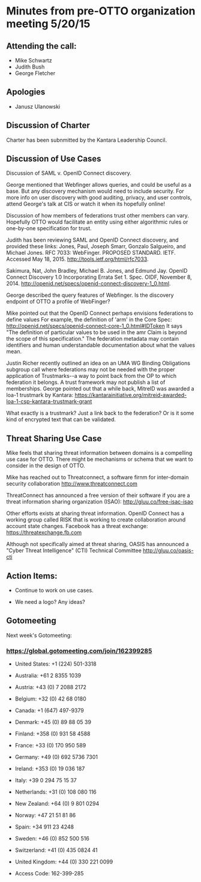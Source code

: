 # Minutes from pre-OTTO organization meeting 5/20/15

## Attending the call:
- Mike Schwartz
- Judith Bush
- George Fletcher

## Apologies
- Janusz Ulanowski

## Discussion of Charter

Charter has been subnmitted by the Kantara Leadership Council.

## Discussion of Use Cases

Discussion of SAML v. OpenID Connect discovery. 

George mentioned that Webfinger allows queries, and could be useful as a base. 
But any discovery mechanism would need to include security. For more info on user 
discovery with good auditing, privacy, and user controls, attend George's talk
at CIS or watch it when its hopefully online! 

Discussion of how members of federations trust other members can vary. Hopefully 
OTTO would facilitate an entity using either algorithmic rules or one-by-one 
specification for trust.

Judith has been reviewing SAML and OpenID Connect discovery, and provided these links: 
Jones, Paul, Joseph Smarr, Gonzalo Salgueiro, and Michael Jones. RFC 7033: 
WebFinger. PROPOSED STANDARD. IETF. Accessed May 18, 2015. http://tools.ietf.org/html/rfc7033.

Sakimura, Nat, John Bradley, Michael B. Jones, and Edmund Jay. OpenID Connect 
Discovery 1.0 Incorporating Errata Set 1. Spec. OIDF, November 8, 2014. 
http://openid.net/specs/openid-connect-discovery-1_0.html.

George described the query features of Webfinger. Is the discovery endpoint of 
OTTO a profile of WebFinger? 

Mike pointed out that the OpenID Connect perhaps envisions federations to define values
For example, the definition of 'arm' in the Core Spec:
  http://openid.net/specs/openid-connect-core-1_0.html#IDToken
It says "The definition of particular values to be used in the amr Claim is beyond the 
scope of this specification." The federation metadata may contain identifiers and human 
understandable documentation about what the values mean.

Justin Richer recently outlined an idea on an UMA WG Binding Obligations subgroup call 
where federations may not be needed with the proper application of Trustmarks--a way to 
point back from the OP to which federation it belongs. A trust framework may not publish 
a list of memberships. George pointed out that a while back, MitreID was awarded a 
loa-1 trustmark by Kantara:
  https://kantarainitiative.org/mitreid-awarded-loa-1-csp-kantara-trustmark-grant

What exactly is a trustmark? Just a link back to the federation? Or is it some kind of 
encrypted text that can be validated.

## Threat Sharing Use Case

Mike feels that sharing threat information between domains is a compelling
use case for OTTO. There might be mechanisms or schema that we want to consider in 
the design of OTTO. 

Mike has reached out to Threatconnect, a software firnm for inter-domain 
security collaboration http://www.threatconnect.com

ThreatConnect has announced a free version of their software if you are a threat 
information sharing organization (ISAO): http://gluu.co/free-isac-isao

Other efforts exists at sharing threat information. OpenID Connect has a working group 
called RISK that is working to create collaboration around account state changes.
Facebook has a threat exchange: https://threatexchange.fb.com

Although not specifically aimed at threat sharing, OASIS has announced a 
"Cyber Threat Intelligence" (CTI) Technical Committee
  http://gluu.co/oasis-cti
  
## Action Items:

- Continue to work on use cases.

- We need a logo? Any ideas?

## Gotomeeting

Next week's Gotomeeting:

### https://global.gotomeeting.com/join/162399285

- United States: +1 (224) 501-3318
- Australia: +61 2 8355 1039
- Austria: +43 (0) 7 2088 2172
- Belgium: +32 (0) 42 68 0180
- Canada: +1 (647) 497-9379
- Denmark: +45 (0) 89 88 05 39
- Finland: +358 (0) 931 58 4588
- France: +33 (0) 170 950 589
- Germany: +49 (0) 692 5736 7301
- Ireland: +353 (0) 19 036 187
- Italy: +39 0 294 75 15 37
- Netherlands: +31 (0) 108 080 116
- New Zealand: +64 (0) 9 801 0294
- Norway: +47 21 51 81 86
- Spain: +34 911 23 4248
- Sweden: +46 (0) 852 500 516
- Switzerland: +41 (0) 435 0824 41
- United Kingdom: +44 (0) 330 221 0099

- Access Code: 162-399-285

